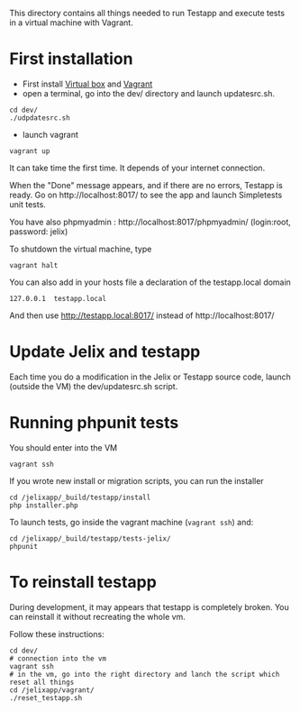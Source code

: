 
This directory contains all things needed to run Testapp and execute
tests in a virtual machine with Vagrant.


First installation
==================

- First install [Virtual box](https://www.virtualbox.org/) and [Vagrant](http://www.vagrantup.com/downloads.html)
- open a terminal, go into the dev/ directory and launch updatesrc.sh.

```
cd dev/
./udpdatesrc.sh
```

- launch vagrant

```
vagrant up
```

It can take time the first time. It depends of your internet connection.

When the "Done" message appears, and if there are no errors, Testapp is
ready. Go on http://localhost:8017/ to see the app and launch Simpletests unit tests.

You have also phpmyadmin : http://localhost:8017/phpmyadmin/ (login:root, password: jelix)

To shutdown the virtual machine, type

```
vagrant halt
```

You can also add in your hosts file a declaration of the testapp.local domain

```
127.0.0.1  testapp.local
```

And then use http://testapp.local:8017/ instead of http://localhost:8017/

Update Jelix and testapp
========================

Each time you do a modification in the Jelix or Testapp source code, launch
(outside the VM) the dev/updatesrc.sh script.


Running phpunit tests
=====================

You should enter into the VM

```
vagrant ssh
```

If you wrote new install or migration scripts, you can run the installer

```
cd /jelixapp/_build/testapp/install
php installer.php
```

To launch tests, go inside the vagrant machine (```vagrant ssh```) and:

```
cd /jelixapp/_build/testapp/tests-jelix/
phpunit
```

To reinstall testapp
====================

During development, it may appears that testapp is completely broken. You can reinstall
it without recreating the whole vm.

Follow these instructions:

```
cd dev/
# connection into the vm
vagrant ssh
# in the vm, go into the right directory and lanch the script which reset all things
cd /jelixapp/vagrant/
./reset_testapp.sh
```


